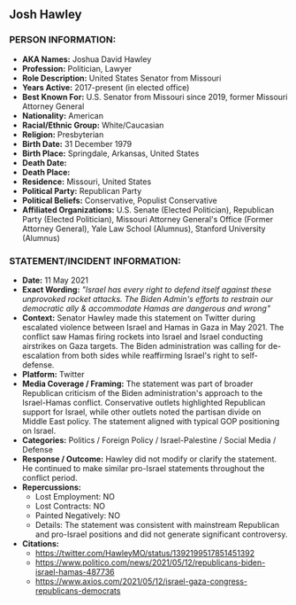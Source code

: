 ## Josh Hawley

### PERSON INFORMATION:
- **AKA Names:** Joshua David Hawley
- **Profession:** Politician, Lawyer
- **Role Description:** United States Senator from Missouri
- **Years Active:** 2017-present (in elected office)
- **Best Known For:** U.S. Senator from Missouri since 2019, former Missouri Attorney General
- **Nationality:** American
- **Racial/Ethnic Group:** White/Caucasian
- **Religion:** Presbyterian
- **Birth Date:** 31 December 1979
- **Birth Place:** Springdale, Arkansas, United States
- **Death Date:** 
- **Death Place:** 
- **Residence:** Missouri, United States
- **Political Party:** Republican Party
- **Political Beliefs:** Conservative, Populist Conservative
- **Affiliated Organizations:** U.S. Senate (Elected Politician), Republican Party (Elected Politician), Missouri Attorney General's Office (Former Attorney General), Yale Law School (Alumnus), Stanford University (Alumnus)

### STATEMENT/INCIDENT INFORMATION:
- **Date:** 11 May 2021
- **Exact Wording:** *"Israel has every right to defend itself against these unprovoked rocket attacks. The Biden Admin's efforts to restrain our democratic ally & accommodate Hamas are dangerous and wrong"*
- **Context:** Senator Hawley made this statement on Twitter during escalated violence between Israel and Hamas in Gaza in May 2021. The conflict saw Hamas firing rockets into Israel and Israel conducting airstrikes on Gaza targets. The Biden administration was calling for de-escalation from both sides while reaffirming Israel's right to self-defense.
- **Platform:** Twitter
- **Media Coverage / Framing:** The statement was part of broader Republican criticism of the Biden administration's approach to the Israel-Hamas conflict. Conservative outlets highlighted Republican support for Israel, while other outlets noted the partisan divide on Middle East policy. The statement aligned with typical GOP positioning on Israel.
- **Categories:** Politics / Foreign Policy / Israel-Palestine / Social Media / Defense
- **Response / Outcome:** Hawley did not modify or clarify the statement. He continued to make similar pro-Israel statements throughout the conflict period.
- **Repercussions:**
  - Lost Employment: NO
  - Lost Contracts: NO
  - Painted Negatively: NO
  - Details: The statement was consistent with mainstream Republican and pro-Israel positions and did not generate significant controversy.
- **Citations:** 
  - https://twitter.com/HawleyMO/status/1392199517851451392
  - https://www.politico.com/news/2021/05/12/republicans-biden-israel-hamas-487736
  - https://www.axios.com/2021/05/12/israel-gaza-congress-republicans-democrats